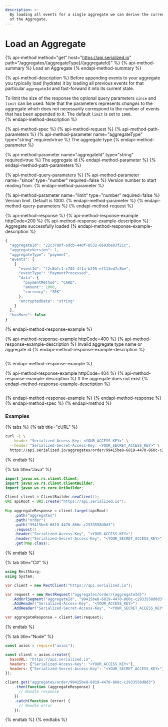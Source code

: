 ```yaml
---
description: >-
  By loading all events for a single aggregate we can derive the current state
  of the Aggregate.
---
```


# Load an Aggregate

{% api-method method="get" host="https://api.serialized.io" path="/aggregates/{aggregateType}/{aggregateId}" %}
{% api-method-summary %}
Load an Aggregate
{% endapi-method-summary %}

{% api-method-description %}
Before appending events to your aggregate you typically load \(hydrate\) it by loading all previous events for that particular `aggregateId` and fast-forward it into its current state.   
  
To limit the size of the response the optional query parameters `since` and `limit` can be used. Note that the parameters represents _changes_ to the aggregate which does not necessarily correspond to the number of events that has been appended to it. The default `limit` is set to `1000`.  
{% endapi-method-description %}

{% api-method-spec %}
{% api-method-request %}
{% api-method-path-parameters %}
{% api-method-parameter name="aggregateType" type="string" required=true %}
The aggregate type
{% endapi-method-parameter %}

{% api-method-parameter name="aggregateId" type="string" required=true %}
The aggregate id
{% endapi-method-parameter %}
{% endapi-method-path-parameters %}

{% api-method-query-parameters %}
{% api-method-parameter name="since" type="number" required=false %}
Version number to start reading from.
{% endapi-method-parameter %}

{% api-method-parameter name="limit" type="number" required=false %}
Version limit. Default is 1000.
{% endapi-method-parameter %}
{% endapi-method-query-parameters %}
{% endapi-method-request %}

{% api-method-response %}
{% api-method-response-example httpCode=200 %}
{% api-method-response-example-description %}
Aggregate successfully loaded
{% endapi-method-response-example-description %}

```javascript
{
  "aggregateId": "22c3780f-6dcb-440f-8532-6693be83f21c",
  "aggregateVersion": 1,
  "aggregateType": "payment",
  "events": [
    {
      "eventId": "f2c8bfc1-c702-4f1a-b295-ef113ed7c8be",
      "eventType": "PaymentProcessed",
      "data": {
        "paymentMethod": "CARD",
        "amount": 1000,
        "currency": "SEK"
      },
      "encryptedData": "string"
    }
  ],
  "hasMore": false
}
```
{% endapi-method-response-example %}

{% api-method-response-example httpCode=400 %}
{% api-method-response-example-description %}
Invalid aggregate type name or aggregate id
{% endapi-method-response-example-description %}

```text

```
{% endapi-method-response-example %}

{% api-method-response-example httpCode=404 %}
{% api-method-response-example-description %}
If the aggregate does not exist
{% endapi-method-response-example-description %}

```text

```
{% endapi-method-response-example %}
{% endapi-method-response %}
{% endapi-method-spec %}
{% endapi-method %}

### Examples

{% tabs %}
{% tab title="cURL" %}
```bash
curl -i \
  --header "Serialized-Access-Key: <YOUR_ACCESS_KEY>" \
  --header "Serialized-Secret-Access-Key: <YOUR_SECRET_ACCESS_KEY>" \
  https://api.serialized.io/aggregates/order/99415be8-6819-4470-860c-c2933558d8d3
```
{% endtab %}

{% tab title="Java" %}
```java
import javax.ws.rs.client.Client;
import javax.ws.rs.client.ClientBuilder;
import javax.ws.rs.core.UriBuilder;

Client client = ClientBuilder.newClient();
URI apiRoot = URI.create("https://api.serialized.io");
    
Map aggregateResponse = client.target(apiRoot)
    .path("aggregates")
    .path("order")
    .path("99415be8-6819-4470-860c-c2933558d8d3")
    .request()
    .header("Serialized-Access-Key", "<YOUR_ACCESS_KEY>")
    .header("Serialized-Secret-Access-Key", "<YOUR_SECRET_ACCESS_KEY>")
    .get(Map.class);

```
{% endtab %}

{% tab title="C\#" %}
```csharp
using RestSharp;
using System;

var client = new RestClient("https://api.serialized.io");

var request = new RestRequest("aggregates/order/{aggregateId}")
   .AddUrlSegment("aggregateId", "99415be8-6819-4470-860c-c2933558d8d3")
   .AddHeader("Serialized-Access-Key", "<YOUR_ACCESS_KEY>")
   .AddHeader("Serialized-Secret-Access-Key", "<YOUR_SECRET_ACCESS_KEY>");

var aggregateResponse = client.Get(request);
```
{% endtab %}

{% tab title="Node" %}
```javascript
const axios = require("axios");

const client = axios.create({
  baseURL: "https://api.serialized.io",
  headers: {"Serialized-Access-Key": "<YOUR_ACCESS_KEY>"},
  headers: {"Serialized-Secret-Access-Key": "<YOUR_SECRET_ACCESS_KEY>"}
});

client.get("aggregates/order/99415be8-6819-4470-860c-c2933558d8d3")
    .then(function (aggregateResponse) {
      // Handle response
    })
    .catch(function (error) {
      // Handle error
    });

```
{% endtab %}
{% endtabs %}

